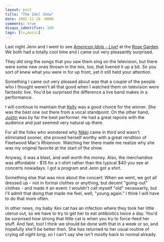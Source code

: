 ```yaml
---
layout: post
title: "The Idol Show"
date: 2002-11-20 -0800
comments: true
disqus_identifier: 169
tags: [tv,music]
---
```

Last night Jenn and I went to see [*American Idols -
Live!*](http://idolonfox.msn.com/ai_live/ai_live.htm) at the [Rose
Garden](http://www.rosequarter.com/). We both had a totally cool time
and I came out very pleasantly surprised.

 They *did* sing the songs that you saw them sing on the television, but
there were some new ones thrown in the mix, too, that livened it up a
bit. So you sort of knew what you were in for up front, yet it still
held your attention.

 Something I came out very pleased about was that a couple of the people
who I thought weren't all that good when I watched them on television
were fantastic live. You'd be surprised the difference a live band makes
in a performance.

 I will continue to maintain that
[Kelly](http://fox.com/idol/contestants/ind/kelly_clarkson/index.htm)
was a good choice for the winner. She was the best one out there from a
vocal standpoint. On the other hand,
[Justin](http://fox.com/idol/contestants/ind/justin_guarini/index.htm)
was by far the best performer. He had a great repoire with the audience
and just seemed very natural up there.

 For all the folks who wondered why
[Nikki](http://fox.com/idol/contestants/ind/nicky_ozmet/index.htm) came
in third and wasn't eliminated sooner, she proved herself worthy with a
great rendition of Fleetwood Mac's *Rhiannon*. Watching her there made
me realize why she was my original favorite at the start of the show.

 Anyway, it was a blast, and well worth the money. Also, the merchandise
was affordable - \$15 for a t-shirt rather than the typical \$40 you see
at concerts nowadays. I got a program and Jenn got a shirt.

 Something else that was nice about the concert: When we went, we got
all dressed up - not in formal clothes or anything, but decent
"going-out" clothes - and made it an event. I wouldn't call myself "old"
necessarily, but I'll admit that doing that made me feel, well, "young
again." I think I will have to do that more often.

 In other news, my baby Xev cat has an infection where they took her
little uterus out, so we have to try to get her to eat antibiotics twice
a day. You'd be surprised how strong that little cat is when you try to
force-feed her stuff. And fast, too! I think we should be done with that
in a week or so, and hopefully she'll be better then. She has returned
to her usual routine of crying *all night long*, so I can't say she
isn't mostly back to normal already.
